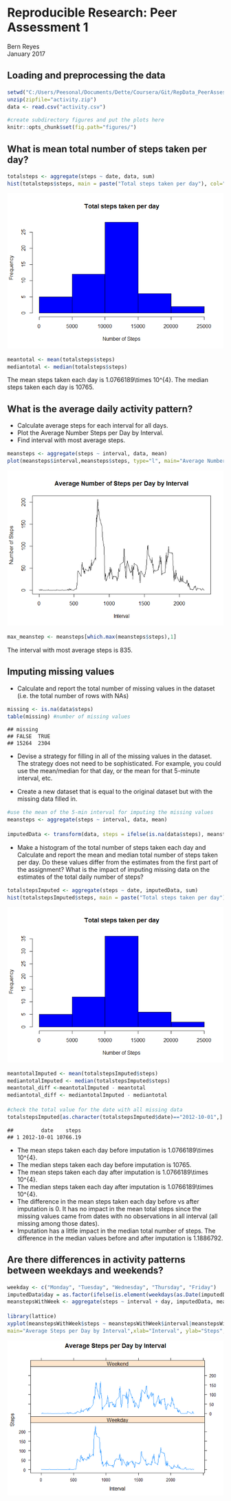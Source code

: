 # Reproducible Research: Peer Assessment 1
Bern Reyes  
January 2017  


## Loading and preprocessing the data

```r
setwd("C:/Users/Peesonal/Documents/Dette/Coursera/Git/RepData_PeerAssessment1")
unzip(zipfile="activity.zip")
data <- read.csv("activity.csv")
```



```r
#create subdirectory figures and put the plots here
knitr::opts_chunk$set(fig.path="figures/")
```

## What is mean total number of steps taken per day?

```r
totalsteps <- aggregate(steps ~ date, data, sum)
hist(totalsteps$steps, main = paste("Total steps taken per day"), col="blue", xlab="Number of Steps")
```

![](figures/unnamed-chunk-1-1.png)<!-- -->

```r
meantotal <- mean(totalsteps$steps)
mediantotal <- median(totalsteps$steps)
```

The mean steps taken each day is 1.0766189\times 10^{4}.
The median steps taken each day is 10765.


## What is the average daily activity pattern?
* Calculate average steps for each interval for all days. 
* Plot the Average Number Steps per Day by Interval. 
* Find interval with most average steps. 

```r
meansteps <- aggregate(steps ~ interval, data, mean)
plot(meansteps$interval,meansteps$steps, type="l", main="Average Number of Steps per Day by Interval", xlab="Interval", ylab="Number of Steps")
```

![](figures/unnamed-chunk-2-1.png)<!-- -->

```r
max_meanstep <- meansteps[which.max(meansteps$steps),1]
```

The interval with most average steps is 835.

## Imputing missing values
* Calculate and report the total number of missing values in the dataset (i.e. the total number of rows with NAs)

```r
missing <- is.na(data$steps)
table(missing) #number of missing values
```

```
## missing
## FALSE  TRUE 
## 15264  2304
```

* Devise a strategy for filling in all of the missing values in the dataset. The strategy does not need to be sophisticated. For example, you could use the mean/median for that day, or the mean for that 5-minute interval, etc.

* Create a new dataset that is equal to the original dataset but with the missing data filled in.


```r
#use the mean of the 5-min interval for imputing the missing values
meansteps <- aggregate(steps ~ interval, data, mean)

imputedData <- transform(data, steps = ifelse(is.na(data$steps), meansteps$steps[match(data$interval, meansteps$interval)], data$steps))
```

* Make a histogram of the total number of steps taken each day and Calculate and report the mean and median total number of steps taken per day. Do these values differ from the estimates from the first part of the assignment? What is the impact of imputing missing data on the estimates of the total daily number of steps?


```r
totalstepsImputed <- aggregate(steps ~ date, imputedData, sum)
hist(totalstepsImputed$steps, main = paste("Total steps taken per day"), col="blue", xlab="Number of Steps")
```

![](figures/unnamed-chunk-5-1.png)<!-- -->

```r
meantotalImputed <- mean(totalstepsImputed$steps)
mediantotalImputed <- median(totalstepsImputed$steps)
meantotal_diff <-meantotalImputed - meantotal
mediantotal_diff <- mediantotalImputed - mediantotal

#check the total value for the date with all missing data
totalstepsImputed[as.character(totalstepsImputed$date)=="2012-10-01",] #total steps for 10/1/2012 is 10766.19
```

```
##         date    steps
## 1 2012-10-01 10766.19
```

* The mean steps taken each day before imputation is 1.0766189\times 10^{4}.
* The median steps taken each day before imputation is 10765.
* The mean steps taken each day after imputation is 1.0766189\times 10^{4}.
* The median steps taken each day after imputation is 1.0766189\times 10^{4}.
* The difference in the mean steps taken each day before vs after imputation is 0. It has no impact in the mean total steps since the missing values came from dates with no observations in all interval (all missing among those dates).
* Imputation has a little impact in the median total number of steps. The difference in the median values before and after imputation is 1.1886792.

## Are there differences in activity patterns between weekdays and weekends?

```r
weekday <- c("Monday", "Tuesday", "Wednesday", "Thursday", "Friday")
imputedData$day = as.factor(ifelse(is.element(weekdays(as.Date(imputedData$date)),weekday), "Weekday", "Weekend"))
meanstepsWithWeek <- aggregate(steps ~ interval + day, imputedData, mean)

library(lattice)
xyplot(meanstepsWithWeek$steps ~ meanstepsWithWeek$interval|meanstepsWithWeek$day, 
main="Average Steps per Day by Interval",xlab="Interval", ylab="Steps",layout=c(1,2), type="l")
```

![](figures/unnamed-chunk-6-1.png)<!-- -->
